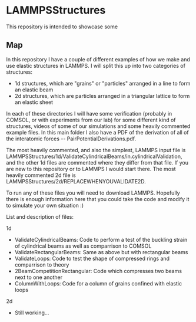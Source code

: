 # LAMMPSStructures

This repository is intended to showcase some 

## Map

In this repository I have a couple of different examples of how we make and use elastic structures in LAMMPS. I will split this up into two categories of structures:

 - 1d structures, which are "grains" or "particles" arranged in a line to form an elastic beam
 - 2d structures, which are particles arranged in a triangular lattice to form an elastic sheet

In each of these directories I will have some verification (probably in COMSOL, or with experiments from our lab) for some different kind of structures, videos of some of our simulations and some heavily commented example files. In this main folder I also have a PDF of the derivation of all of the interatomic forces -- PairPotentialDerivations.pdf.

The most heavily commented, and also the simplest, LAMMPS input file is LAMMPSStructures/1d/ValidateCylindricalBeams/in.cylindricalValidation, and the other 1d files are commented where they differ from that file. If you are new to this repository or to LAMMPS I would start there. The most heavily commented 2d file is LAMMPSStructures/2d/REPLACEWHENYOUVALIDATE2D.

 To run any of these files you will need to download LAMMPS. Hopefully there is enough information here that you could take the code and modify it to simulate your own situation :) 



List and description of files: 

1d
 -  ValidateCylindricalBeams: Code to perform a test of the buckling strain of cylindrical beams as well as comparrison to COMSOL
 -  ValidateRectangularBeams: Same as above but with rectangular beams
 -  ValidateLoops: Code to test the shape of compressed rings and comparrison to theory
 -  2BeamCompetitionRectangular: Code which compresses two beams next to one another
 -  ColumnWithLoops: Code for a column of grains confined with elastic loops

2d
 - Still working... 
